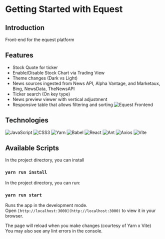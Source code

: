# Getting Started with Equest

## Introduction
Front-end for the equest platform

## Features
- Stock Quote for ticker
- Enable/Disable Stock Chart via Trading View
- Theme changes (Dark vs Light)
- News sources ingested from News API, Alpha Vantage, and Marketaux, Bing, NewsData, TheNewsAPI
- Ticker search (On key type)
- News preview viewer with vertical adjustment
- Responsive table that allows filtering and sorting
![Equest Frontend](https://github.com/hpuma/equestrian-explorer-web-v2/blob/main/equest.gif)
## Technologies
![JavaScript](https://img.shields.io/badge/JavaScript-323330?style=for-the-badge&logo=javascript&logoColor=F7DF1E)
![CSS3](https://img.shields.io/badge/CSS3-1572B6?style=for-the-badge&logo=css3&logoColor=white)
![Yarn](https://img.shields.io/badge/Yarn-2C8EBB?style=for-the-badge&logo=yarn&logoColor=white)
![Babel](https://img.shields.io/badge/Babel-F9DC3E?style=for-the-badge&logo=babel&logoColor=white)
![React](https://img.shields.io/badge/React-20232A?style=for-the-badge&logo=react&logoColor=61DAFB)
![Ant](https://img.shields.io/badge/Ant%20Design-1890FF?style=for-the-badge&logo=antdesign&logoColor=white)
![Axios](https://img.shields.io/badge/axios-671ddf?&style=for-the-badge&logo=axios&logoColor=white)
![Vite](https://img.shields.io/badge/Vite-B73BFE?style=for-the-badge&logo=vite&logoColor=FFD62E)

## Available Scripts

In the project directory, you can install
### `yarn run install`

In the project directory, you can run:
### `yarn run start`

Runs the app in the development mode.\
Open `[http://localhost:3000](http://localhost:3000)` to view it in your browser.

The page will reload when you make changes (courtesy of Yarn x Vite)\
You may also see any lint errors in the console.
